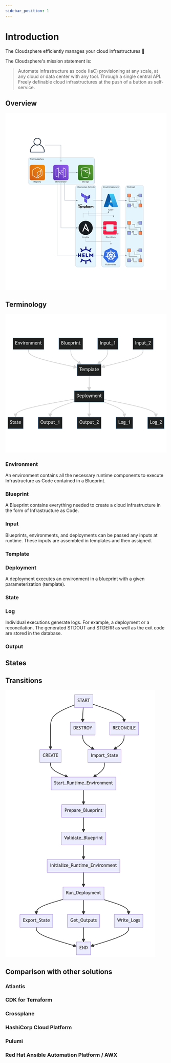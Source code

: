 ```yaml
---
sidebar_position: 1
---
```


# Introduction

The Cloudsphere efficiently manages your cloud infrastructures 🚀

The Cloudsphere's mission statement is:

> Automate infrastructure as code (IaC) provisioning at any scale,
> at any cloud or data center with any tool. Through a single central
> API. Freely definable cloud infrastructures at the push of a button
> as self-service.

## Overview

![Overview](overview.png "Overview")

## Terminology

![Terminology](terminology.png)

### Environment

An environment contains all the necessary runtime components to
execute Infrastructure as Code contained in a Blueprint.

### Blueprint

A Blueprint contains everything needed to create a cloud infrastructure
in the form of Infrastructure as Code.

### Input

Blueprints, environments, and deployments can be passed any inputs at runtime.
These inputs are assembled in templates and then assigned.

### Template

### Deployment

A deployment executes an environment in a blueprint with a given
parameterization (template).

### State

### Log

Individual executions generate logs. For example, a deployment or a reconcilation.
The generated STDOUT and STDERR as well as the exit code are stored in the database.

### Output

## States

## Transitions

![Transitions](transitions.png)

## Comparison with other solutions

### Atlantis

### CDK for Terraform

### Crossplane

### HashiCorp Cloud Platform

### Pulumi

### Red Hat Ansible Automation Platform / AWX
